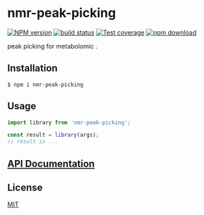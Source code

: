# nmr-peak-picking

[![NPM version][npm-image]][npm-url]
[![build status][ci-image]][ci-url]
[![Test coverage][codecov-image]][codecov-url]
[![npm download][download-image]][download-url]

peak picking for metabolomic .

## Installation

`$ npm i nmr-peak-picking`

## Usage

```js
import library from 'nmr-peak-picking';

const result = library(args);
// result is ...
```

## [API Documentation](https://jobo322.github.io/nmr-peak-picking/)

## License

[MIT](./LICENSE)

[npm-image]: https://img.shields.io/npm/v/nmr-peak-picking.svg
[npm-url]: https://www.npmjs.com/package/nmr-peak-picking
[ci-image]: https://github.com/jobo322/nmr-peak-picking/workflows/Node.js%20CI/badge.svg?branch=master
[ci-url]: https://github.com/jobo322/nmr-peak-picking/actions?query=workflow%3A%22Node.js+CI%22
[codecov-image]: https://img.shields.io/codecov/c/github/jobo322/nmr-peak-picking.svg
[codecov-url]: https://codecov.io/gh/jobo322/nmr-peak-picking
[download-image]: https://img.shields.io/npm/dm/nmr-peak-picking.svg
[download-url]: https://www.npmjs.com/package/nmr-peak-picking
